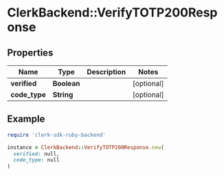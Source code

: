 # ClerkBackend::VerifyTOTP200Response

## Properties

| Name | Type | Description | Notes |
| ---- | ---- | ----------- | ----- |
| **verified** | **Boolean** |  | [optional] |
| **code_type** | **String** |  | [optional] |

## Example

```ruby
require 'clerk-sdk-ruby-backend'

instance = ClerkBackend::VerifyTOTP200Response.new(
  verified: null,
  code_type: null
)
```

